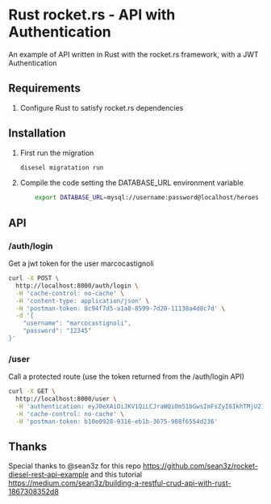 # Rust rocket.rs - API with Authentication

An example of API written in Rust with the rocket.rs framework, with a JWT Authentication 

## Requirements

1. Configure Rust to satisfy rocket.rs dependencies

## Installation

1. First run the migration
    ```bash
    disesel migratation run
    ```
2. Compile the code setting the DATABASE_URL environment variable
    ```bash
        export DATABASE_URL=mysql://username:password@localhost/heroes && cargo run
    ```

## API

### /auth/login
Get a jwt token for the user marcocastignoli
```bash
curl -X POST \
  http://localhost:8000/auth/login \
  -H 'cache-control: no-cache' \
  -H 'content-type: application/json' \
  -H 'postman-token: 8c94f7d5-a1a8-8599-7d20-11138a4d8c7d' \
  -d '{
	"username": "marcocastignoli",
	"password": "12345"
}'
```
### /user
Call a protected route (use the token returned from the /auth/login API)
```bash
curl -X GET \
  http://localhost:8000/user \
  -H 'authentication: eyJ0eXAiOiJKV1QiLCJraWQiOm51bGwsImFsZyI6IkhTMjU2In0.eyJpc3MiOm51bGwsInN1YiI6Im1hcmNvY2FzdGlnbm9saSIsImF1ZCI6bnVsbCwiZXhwIjpudWxsLCJuYmYiOm51bGwsImlhdCI6bnVsbCwianRpIjpudWxsfQ.fnp0D8Qh1bTFv1zKTVGAxwjtyTCOqKuarRzBQabjiCI' \
  -H 'cache-control: no-cache' \
  -H 'postman-token: b10e0928-9316-eb1b-3675-988f6554d236'
```

## Thanks
Special thanks to @sean3z for this repo https://github.com/sean3z/rocket-diesel-rest-api-example and this tutorial https://medium.com/sean3z/building-a-restful-crud-api-with-rust-1867308352d8